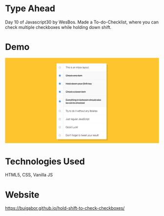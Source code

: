 # Type Ahead

Day 10 of Javascript30 by WesBos. Made a To-do-Checklist, where you can check multiple checkboxes while holding down shift.

# Demo

<img src="images/Demo.png">

# Technologies Used

HTML5, CSS, Vanilla JS

# Website

https://buigabor.github.io/hold-shift-to-check-checkboxes/

